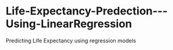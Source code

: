 # Life-Expectancy-Predection---Using-LinearRegression
Predicting Life Expectancy using regression models
